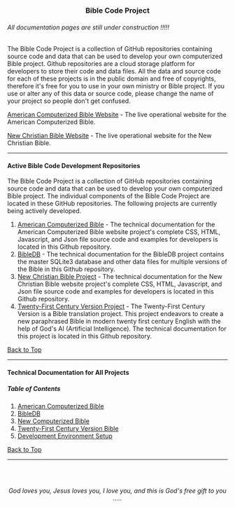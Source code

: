 <a id="top"></a>
<h3 align="center">Bible Code Project</h3>

###### All documentation pages are still under construction !!!!!

The Bible Code Project is a collection of GitHub repositories containing source code and data that can be used to develop your own computerized Bible project. Github repositories are a cloud storage platform for developers to store their code and data files. All the data and source code for each of these projects is in the public domain and free of copyrights, therefore it's free for you to use in your own ministry or Bible project. If you use or alter any of this data or source code, please change the name of your project so people don't get confused.

[American Computerized Bible Website](https://acbible.com) - The live operational website for the American Computerized Bible.

[New Christian Bible Website](https://ACB-Bible.github.io/NCB/) - The live operational website for the New Christian Bible.

---

#### Active Bible Code Development Repositories

The Bible Code Project is a collection of GitHub repositories containing source code and data that can be used to develop your own computerized Bible project. The individual components of the Bible Code Project are located in these GitHub repositories. The following projects are currently being actively developed.

1. [American Computerized Bible](https://github.com/ACB-Bible/Bible-Code/blob/main/ACB/ACB.md/) - The technical documentation for the American Computerized Bible website project's complete CSS, HTML, Javascript, and Json file source code and examples for developers is located in this Github repository.
2. [BibleDB](https://github.com/ACB-Bible/BibleDB/) - The technical documentation for the BibleDB project contains the master SQLite3 database and other data files for multiple versions of the Bible in this Github repository.
3. [New Christian Bible Project](https://github.com/ACB-Bible/NCB/) - The technical documentation for the New Christian Bible website project's complete CSS, HTML, Javascript, and Json file source code and examples for developers is located in this Github repository.
4. [Twenty-First Century Version Project](https://github.com/ACB-Bible/TWF/) - The Twenty-First Century Version is a Bible translation project. This project endeavors to create a new paraphrased Bible in modern twenty first century English with the help of God's AI (Artificial Intelligence). The technical documentation for this project is located in this Github repository.

[Back to Top](#top)

---

#### Technical Documentation for All Projects

##### Table of Contents

1. [American Computerized Bible](/ACB/ACB.md)
2. [BibleDB](/BDB/BDB.md)
3. [New Computerized Bible](/NCB/NCB.md)
4. [Twenty-First Century Version Bible](/TWF/TWF.md)
5. [Development Environment Setup](/DEV/DEV.md)

[Back to Top](#top)


---

<br><br>
<p align="center">
    <p align="center">
    <em>God loves you, Jesus loves you, I love you, and this is God's free gift to you .....</em>
</p>    
</p>